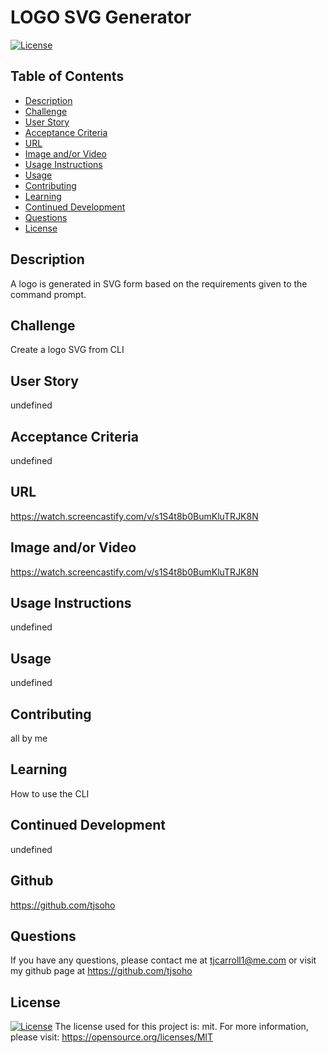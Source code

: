 
# LOGO SVG Generator

[![License](https://img.shields.io/badge/License-MIT-yellow.svg)](https://opensource.org/licenses/MIT)

## Table of Contents
- [Description](#description)
- [Challenge](#challenge)
- [User Story](#userStory)
- [Acceptance Criteria](#acceptanceCriteria)
- [URL](#url)
- [Image and/or Video](#imageAndOrVideo)
- [Usage Instructions](#usageInstructions)
- [Usage](#usage)
- [Contributing](#contributing)
- [Learning](#learning)
- [Continued Development](#continuedDevelopment)
- [Questions](#questions)
- [License](#license)


## Description
A logo is generated in SVG form based on the requirements given to the command prompt.

## Challenge
Create a logo SVG from CLI

## User Story
undefined

## Acceptance Criteria
undefined

## URL
https://watch.screencastify.com/v/s1S4t8b0BumKluTRJK8N

## Image and/or Video
https://watch.screencastify.com/v/s1S4t8b0BumKluTRJK8N

## Usage Instructions
undefined

## Usage
undefined

## Contributing
all by me

## Learning
How to use the CLI

## Continued Development
undefined

## Github
https://github.com/tjsoho

## Questions
If you have any questions, please contact me at tjcarroll1@me.com or visit my github page at https://github.com/tjsoho

## License
[![License](https://img.shields.io/badge/License-MIT-yellow.svg)](https://opensource.org/licenses/MIT) 
The license used for this project is: mit. For more information, please visit: 
https://opensource.org/licenses/MIT
